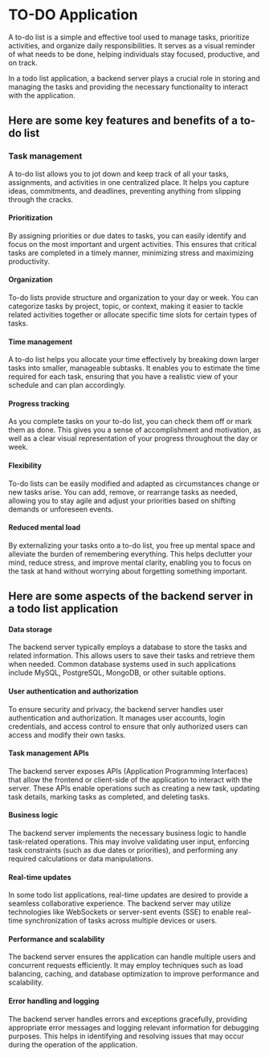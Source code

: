 # TO-DO Application

A to-do list is a simple and effective tool used to manage tasks, prioritize activities, and organize daily responsibilities. It serves as a visual reminder of what needs to be done, helping individuals stay focused, productive, and on track.

In a todo list application, a backend server plays a crucial role in storing and managing the tasks and providing the necessary functionality to interact with the application.

## Here are some key features and benefits of a to-do list

### Task management

A to-do list allows you to jot down and keep track of all your tasks, assignments, and activities in one centralized place. It helps you capture ideas, commitments, and deadlines, preventing anything from slipping through the cracks.

#### Prioritization

By assigning priorities or due dates to tasks, you can easily identify and focus on the most important and urgent activities. This ensures that critical tasks are completed in a timely manner, minimizing stress and maximizing productivity.

#### Organization

To-do lists provide structure and organization to your day or week. You can categorize tasks by project, topic, or context, making it easier to tackle related activities together or allocate specific time slots for certain types of tasks.

#### Time management

A to-do list helps you allocate your time effectively by breaking down larger tasks into smaller, manageable subtasks. It enables you to estimate the time required for each task, ensuring that you have a realistic view of your schedule and can plan accordingly.

#### Progress tracking

As you complete tasks on your to-do list, you can check them off or mark them as done. This gives you a sense of accomplishment and motivation, as well as a clear visual representation of your progress throughout the day or week.

#### Flexibility

To-do lists can be easily modified and adapted as circumstances change or new tasks arise. You can add, remove, or rearrange tasks as needed, allowing you to stay agile and adjust your priorities based on shifting demands or unforeseen events.

#### Reduced mental load

By externalizing your tasks onto a to-do list, you free up mental space and alleviate the burden of remembering everything. This helps declutter your mind, reduce stress, and improve mental clarity, enabling you to focus on the task at hand without worrying about forgetting something important.

## Here are some aspects of the backend server in a todo list application

#### Data storage

The backend server typically employs a database to store the tasks and related information. This allows users to save their tasks and retrieve them when needed. Common database systems used in such applications include MySQL, PostgreSQL, MongoDB, or other suitable options.

#### User authentication and authorization

To ensure security and privacy, the backend server handles user authentication and authorization. It manages user accounts, login credentials, and access control to ensure that only authorized users can access and modify their own tasks.

#### Task management APIs

The backend server exposes APIs (Application Programming Interfaces) that allow the frontend or client-side of the application to interact with the server. These APIs enable operations such as creating a new task, updating task details, marking tasks as completed, and deleting tasks.

#### Business logic

The backend server implements the necessary business logic to handle task-related operations. This may involve validating user input, enforcing task constraints (such as due dates or priorities), and performing any required calculations or data manipulations.

#### Real-time updates

In some todo list applications, real-time updates are desired to provide a seamless collaborative experience. The backend server may utilize technologies like WebSockets or server-sent events (SSE) to enable real-time synchronization of tasks across multiple devices or users.

#### Performance and scalability

The backend server ensures the application can handle multiple users and concurrent requests efficiently. It may employ techniques such as load balancing, caching, and database optimization to improve performance and scalability.

#### Error handling and logging

The backend server handles errors and exceptions gracefully, providing appropriate error messages and logging relevant information for debugging purposes. This helps in identifying and resolving issues that may occur during the operation of the application.
